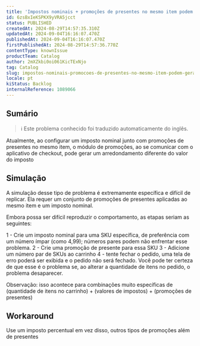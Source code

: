 ```yaml
---
title: 'Impostos nominais + promoções de presentes no mesmo item podem gerar erros no checkout'
id: 6zsBxIeKSPKX9yVRA5jcct
status: PUBLISHED
createdAt: 2024-08-29T14:57:35.310Z
updatedAt: 2024-09-04T16:16:07.470Z
publishedAt: 2024-09-04T16:16:07.470Z
firstPublishedAt: 2024-08-29T14:57:36.770Z
contentType: knownIssue
productTeam: Catalog
author: 2mXZkbi0oi061KicTExNjo
tag: Catalog
slug: impostos-nominais-promocoes-de-presentes-no-mesmo-item-podem-gerar-erros-no-checkout
locale: pt
kiStatus: Backlog
internalReference: 1089066
---
```


## Sumário

>ℹ️ Este problema conhecido foi traduzido automaticamente do inglês.


Atualmente, ao configurar um imposto nominal junto com promoções de presentes no mesmo item, o módulo de promoções, ao se comunicar com o aplicativo de checkout, pode gerar um arredondamento diferente do valor do imposto

## Simulação


A simulação desse tipo de problema é extremamente específica e difícil de replicar. Ela requer um conjunto de promoções de presentes aplicadas ao mesmo item e um imposto nominal.

Embora possa ser difícil reproduzir o comportamento, as etapas seriam as seguintes:

1 - Crie um imposto nominal para uma SKU específica, de preferência com um número ímpar (como 4,99); números pares podem não enfrentar esse problema.
2 - Crie uma promoção de presente para essa SKU
3 - Adicione um número par de SKUs ao carrinho
4 - tente fechar o pedido, uma tela de erro poderá ser exibida e o pedido não será fechado. Você pode ter certeza de que esse é o problema se, ao alterar a quantidade de itens no pedido, o problema desaparecer.

Observação: isso acontece para combinações muito específicas de (quantidade de itens no carrinho) + (valores de impostos) + (promoções de presentes)

## Workaround


Use um imposto percentual em vez disso, outros tipos de promoções além de presentes






